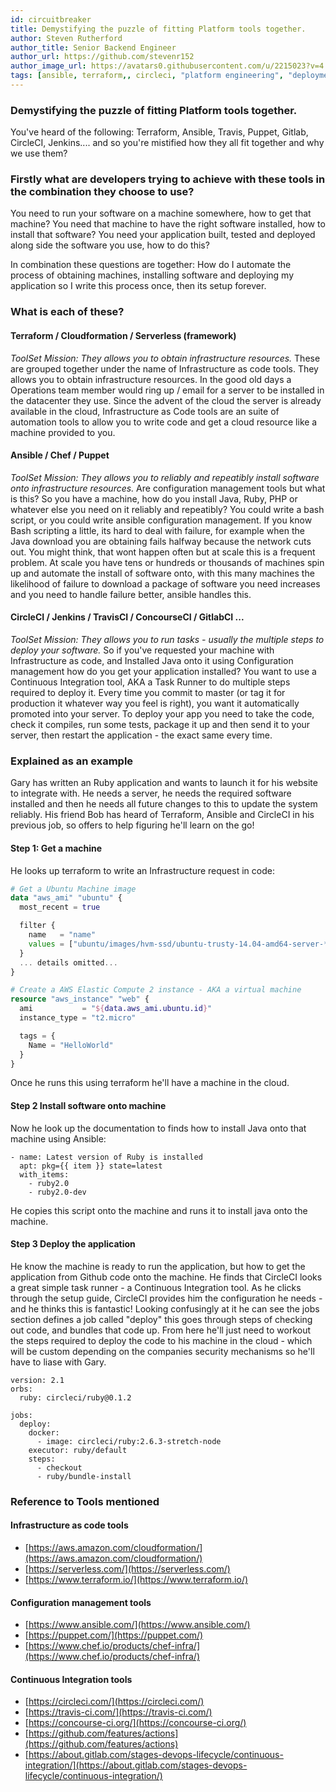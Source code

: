 ```yaml
---
id: circuitbreaker
title: Demystifying the puzzle of fitting Platform tools together.
author: Steven Rutherford
author_title: Senior Backend Engineer
author_url: https://github.com/stevenr152
author_image_url: https://avatars0.githubusercontent.com/u/2215023?v=4
tags: [ansible, terraform,, circleci, "platform engineering", "deployment", "DevOps"]
---
```


### Demystifying the puzzle of fitting Platform tools together.
You've heard of the following: Terraform, Ansible, Travis, Puppet, Gitlab, CircleCI, Jenkins.... and so you're mistified how they all fit together and why we use them?

### Firstly what are developers trying to achieve with these tools in the combination they choose to use?
You need to run your software on a machine somewhere, how to get that machine?
You need that machine to have the right software installed, how to install that software?
You need your application built, tested and deployed along side the software you use, how to do this?

In combination these questions are together: How do I automate the process of obtaining machines, installing software and deploying my application so I write this process once, then its setup forever.

### What is each of these?
#### Terraform / Cloudformation / Serverless (framework)
_ToolSet Mission: They allows you to obtain infrastructure resources._
These are grouped together under the name of Infrastructure as code tools.
They allows you to obtain infrastructure resources. 
In the good old days a Operations team member would ring up / email for a server to be installed in the datacenter they use. 
Since the advent of the cloud the server is already available in the cloud, Infrastructure as Code tools are an suite of automation tools to allow you to write code and get a cloud resource like a machine provided to you.

#### Ansible / Chef / Puppet
_ToolSet Mission: They allows you to reliably and repeatibly install software onto infrastructure resources._
Are configuration management tools but what is this?
So you have a machine, how do you install Java, Ruby, PHP or whatever else you need on it reliably and repeatibly? You could write a bash script, or you could write ansible configuration management.
If you know Bash scripting a little, its hard to deal with failure, for example when the Java download you are obtaining fails halfway because the network cuts out. You might think, that wont happen often but at scale this is a frequent problem.
At scale you have tens or hundreds or thousands of machines spin up and automate the install of software onto, with this many machines the likelihood of failure to download a package of software you need increases and you need to handle failure better, ansible handles this.

#### CircleCI / Jenkins / TravisCI / ConcourseCI / GitlabCI ...
_ToolSet Mission: They allows you to run tasks - usually the multiple steps to deploy your software._
So if you've requested your machine with Infrastructure as code, and Installed Java onto it using Configuration management how do you get your application installed?
You want to use a Continuous Integration tool, AKA a Task Runner to do multiple steps required to deploy it.
Every time you commit to master (or tag it for production it whatever way you feel is right), you want it automatically promoted into your server.
To deploy your app you need to take the code, check it compiles, run some tests, package it up and then send it to your server, then restart the application - the exact same every time.

### Explained as an example
Gary has written an Ruby application and wants to launch it for his website to integrate with.
He needs a server, he needs the required software installed and then he needs all future changes to this to update the system reliably.
His friend Bob has heard of Terraform, Ansible and CircleCI in his previous job, so offers to help figuring he'll learn on the go!

#### Step 1: Get a machine
He looks up terraform to write an Infrastructure request in code:
```terraform
# Get a Ubuntu Machine image
data "aws_ami" "ubuntu" {
  most_recent = true

  filter {
    name   = "name"
    values = ["ubuntu/images/hvm-ssd/ubuntu-trusty-14.04-amd64-server-*"]
  }
  ... details omitted...
}

# Create a AWS Elastic Compute 2 instance - AKA a virtual machine
resource "aws_instance" "web" {
  ami           = "${data.aws_ami.ubuntu.id}"
  instance_type = "t2.micro"

  tags = {
    Name = "HelloWorld"
  }
}
```
Once he runs this using terraform he'll have a machine in the cloud.

#### Step 2 Install software onto machine
Now he look up the documentation to finds how to install Java onto that machine using Ansible:
```Ansible
- name: Latest version of Ruby is installed
  apt: pkg={{ item }} state=latest
  with_items:
    - ruby2.0
    - ruby2.0-dev
```
He copies this script onto the machine and runs it to install java onto the machine.

#### Step 3 Deploy the application
He know the machine is ready to run the application, but how to get the application from Github code onto the machine.
He finds that CircleCI looks a great simple task runner - a Continuous Integration tool.
As he clicks through the setup guide, CircleCI provides him the configuration he needs - and he thinks this is fantastic!
Looking confusingly at it he can see the jobs section defines a job called "deploy" this goes through steps of checking out code, and bundles that code up. From here he'll just need to workout the steps required to deploy the code to his machine in the cloud - which will be custom depending on the companies security mechanisms so he'll have to liase with Gary.
```CircleCI
version: 2.1
orbs:
  ruby: circleci/ruby@0.1.2 

jobs:
  deploy:
    docker:
      - image: circleci/ruby:2.6.3-stretch-node
    executor: ruby/default
    steps:
      - checkout
      - ruby/bundle-install
```

### Reference to Tools mentioned
#### Infrastructure as code tools
* [https://aws.amazon.com/cloudformation/](https://aws.amazon.com/cloudformation/)
* [https://serverless.com/](https://serverless.com/)
* [https://www.terraform.io/](https://www.terraform.io/)

#### Configuration management tools
* [https://www.ansible.com/](https://www.ansible.com/)
* [https://puppet.com/](https://puppet.com/)
* [https://www.chef.io/products/chef-infra/](https://www.chef.io/products/chef-infra/)

#### Continuous Integration tools
* [https://circleci.com/](https://circleci.com/)
* [https://travis-ci.com/](https://travis-ci.com/)
* [https://concourse-ci.org/](https://concourse-ci.org/)
* [https://github.com/features/actions](https://github.com/features/actions)
* [https://about.gitlab.com/stages-devops-lifecycle/continuous-integration/](https://about.gitlab.com/stages-devops-lifecycle/continuous-integration/)
